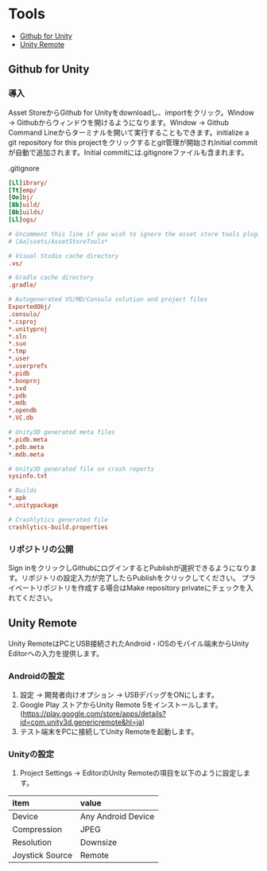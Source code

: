 # Tools

* [Github for Unity](#github-for-unity)
* [Unity Remote](#unity-remote-te)

## Github for Unity

### 導入

Asset StoreからGithub for Unityをdownloadし、importをクリック。Window -> Githubからウィンドウを開けるようになります。Window -> Github Command Lineからターミナルを開いて実行することもできます。initialize a git repository for this projectをクリックするとgit管理が開始されInitial commitが自動で追加されます。Initial commitには.gitignoreファイルも含まれます。

.gitignore
```ini
[Ll]ibrary/
[Tt]emp/
[Oo]bj/
[Bb]uild/
[Bb]uilds/
[Ll]ogs/

# Uncomment this line if you wish to ignore the asset store tools plugin
# [Aa]ssets/AssetStoreTools*

# Visual Studio cache directory
.vs/

# Gradle cache directory
.gradle/

# Autogenerated VS/MD/Consulo solution and project files
ExportedObj/
.consulo/
*.csproj
*.unityproj
*.sln
*.suo
*.tmp
*.user
*.userprefs
*.pidb
*.booproj
*.svd
*.pdb
*.mdb
*.opendb
*.VC.db

# Unity3D generated meta files
*.pidb.meta
*.pdb.meta
*.mdb.meta

# Unity3D generated file on crash reports
sysinfo.txt

# Builds
*.apk
*.unitypackage

# Crashlytics generated file
crashlytics-build.properties
```

### リポジトリの公開

Sign inをクリックしGithubにログインするとPublishが選択できるようになります。リポジトリの設定入力が完了したらPublishをクリックしてください。
プライベートリポジトリを作成する場合はMake repository privateにチェックを入れてください。

## Unity Remote

Unity RemoteはPCとUSB接続されたAndroid・iOSのモバイル端末からUnity Editorへの入力を提供します。

### Androidの設定

1. 設定 -> 開発者向けオプション -> USBデバッグをONにします。
2. Google Play ストアからUnity Remote 5をインストールします。(https://play.google.com/store/apps/details?id=com.unity3d.genericremote&hl=ja)
3. テスト端末をPCに接続してUnity Remoteを起動します。

### Unityの設定

1. Project Settings -> EditorのUnity Remoteの項目を以下のように設定します。

|item|value|
|:-|:-|
|Device|Any Android Device|
|Compression|JPEG|
|Resolution|Downsize|
|Joystick Source|Remote|

